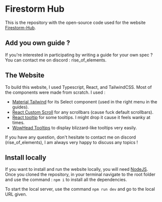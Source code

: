 # Firestorm Hub

This is the repository with the open-source code used for the website [Firestorm-Hub](https://firestorm-hub.com).

## Add you own guide ?

If you're interested in participating by writing a guide for your own spec ? You can contact me on discord : rise_of_elements.

## The Website

To build this website, I used Typescript, React, and TailwindCSS. Most of the components were made from scratch. I used :

- [Material Tailwind](https://www.material-tailwind.com/docs/react/select) for its Select component (used in the right menu in the guides).
- [React Custom Scroll](https://www.npmjs.com/package/react-custom-scroll) for any scrollbars (cause fuck default scrollbars).
- [React tooltip](https://www.npmjs.com/package/react-tooltip) for some tooltips. I might drop it cause it feels wanky at times.
- [WowHead Tooltips](https://www.wowhead.com/tooltips) to display blizzard-like tooltips very easily.

If you have any question, don't hesitate to contact me on discord (rise_of_elements), I am always very happy to discuss any topics !

## Install locally

If you want to install and run the website locally, you will need [NodeJS](https://nodejs.org/en). Once you cloned the repository, in your terminal navigate to the root folder and use the command : `npm i` to install all the dependencies.

To start the local server, use the command `npm run dev` and go to the local URL given.
